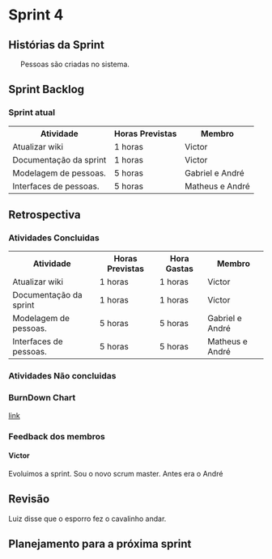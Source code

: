<h1> Sprint 4 </h1>

<h2> Histórias da Sprint </h2>

<ul><p align="justify"> Pessoas são criadas no sistema.</p></ul>

<h2> Sprint Backlog </h2>

<h3> Sprint atual </h3>
<table>
  <tr>
    <th> Atividade </th>
    <th> Horas Previstas </th>
    <th> Membro </th>
  </tr>
    <tr>
    <td> Atualizar wiki </td>
    <td> 1 horas </td>
    <td> Victor </td>
  </tr>
    <tr>
    <td> Documentação da sprint </td>
    <td> 1 horas </td>
    <td> Victor </td>
  </tr>
   <tr>
    <td> Modelagem de pessoas. </td>
    <td> 5 horas </td>
    <td> Gabriel e André </td>
  </tr>
  <tr>
    <td> Interfaces de pessoas. </td>
    <td> 5 horas </td>
    <td> Matheus e André </td>
  </tr>
</table> 

<h2> Retrospectiva </h2>
<h3> Atividades Concluidas </h3>
<table>
  <tr>
    <th> Atividade </th>
    <th> Horas Previstas </th>
    <th> Hora Gastas </th>
    <th> Membro </th>
  </tr> 
  <tr>
    <td> Atualizar wiki </td>
    <td> 1 horas </td>
    <td> 1 horas </td>
    <td> Victor </td>
  </tr>
    <tr>
    <td> Documentação da sprint </td>
    <td> 1 horas </td>
    <td> 1 horas </td>
    <td> Victor </td>
  </tr>
   <tr>
    <td> Modelagem de pessoas. </td>
    <td> 5 horas </td>
    <td> 5 horas </td>
    <td> Gabriel e André </td>
  </tr>
  <tr>
    <td> Interfaces de pessoas. </td>
    <td> 5 horas </td>
    <td> 5 horas </td>
    <td> Matheus e André </td>
  </tr>     
</table> 

<h3> Atividades Não concluidas </h3>

<h3> BurnDown Chart </h3>

<a href="https://docs.google.com/spreadsheets/d/1F4zg84LUfO0RrQ7r9oebns8DssLGFd2F2MjHl3I0L5Y/edit#gid=0"> link </a>

<h3> Feedback dos membros</h3>
<h4> Victor </h4>

<p align="justify"> Evoluimos a sprint. Sou o novo scrum master. Antes era o André </p>

<h2> Revisão </h2>
<p align="justify"> Luiz disse que o esporro fez o cavalinho andar.<p>

<h2> Planejamento para a próxima sprint</h2>
<p align="justify"></p>

